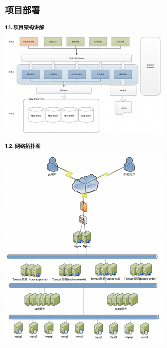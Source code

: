 # 项目部署

### 1.1. 项目架构讲解

![](../../.gitbook/assets/image%20%28175%29.png)

### 1.2. 网络拓扑图

![](../../.gitbook/assets/image%20%28140%29.png)

